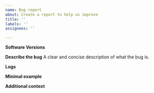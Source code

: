 ```yaml
---
name: Bug report
about: Create a report to help us improve
title: ''
labels: ''
assignees: ''

---
```


<!-- Please do not post usage questions here. Ask them on Stack Overflow: https://stackoverflow.com/questions/tagged/snakemake -->

**Software Versions**
<!--Note the Snakemake version and the plugin version for which you experience the bug.
Note the SLURM version, too. You can get the versions with:
$ snakemake --version
$ mamba list | grep "snakemake-executor-plugin-pcluster-slurm"
$ sinfo --version
Please only report bugs of the **latest stable release of Snakemake  and this plugin**.
If possible please check whether the bug has been already fixed in the main branch.-->

**Describe the bug**
A clear and concise description of what the bug is.

**Logs**
<!--If applicable, any terminal output to help explain your problem.-->

**Minimal example**
<!--Add a minimal example for reproducing the bug.-->

**Additional context**
<!--Add any other context about the problem here.-->
